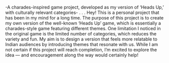 -A charades-inspired game project, developed as my version of ‘Heads Up,’ with culturally relevant categories-
.
.
.
Hey! This is a personal project that has been in my mind for a long time.
The purpose of this project is to create my own version of the well-known ‘Heads Up’ game, which is essentially a charades-style game featuring different themes. One limitation I noticed in the original game is the limited number of categories, which reduces the variety and fun. My aim is to design a version that feels more relatable to Indian audiences by introducing themes that resonate with us. While I am not certain if this project will reach completion, I’m excited to explore the idea — and encouragement along the way would certainly help!
